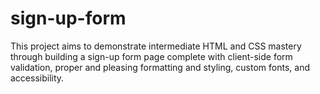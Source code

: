 # sign-up-form

This project aims to demonstrate intermediate HTML and CSS mastery through building a sign-up form
page complete with client-side form validation, proper and pleasing formatting and styling, custom fonts,
and accessibility.